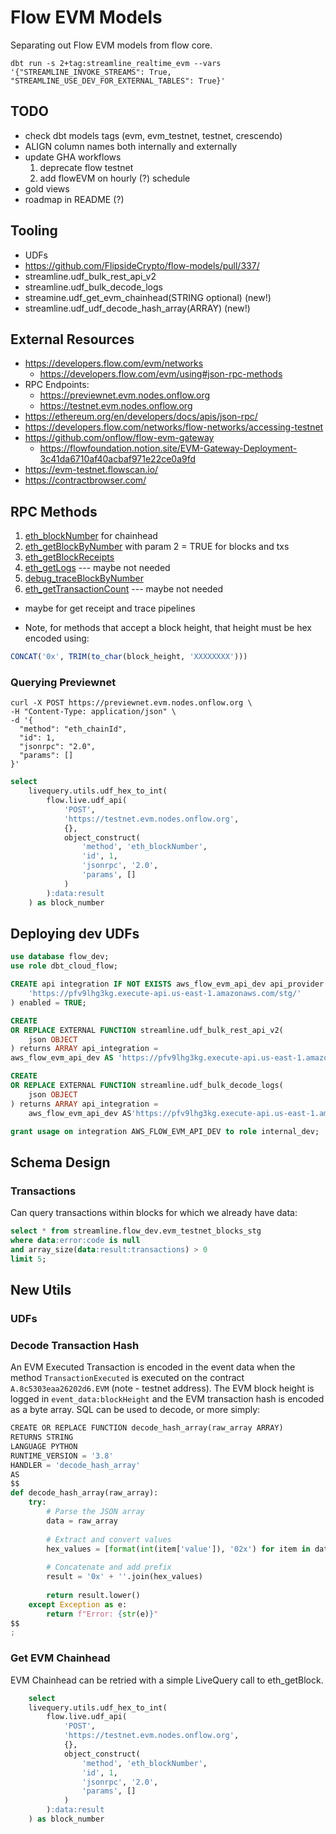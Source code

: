 # Flow EVM Models

Separating out Flow EVM models from flow core.

```shell
dbt run -s 2+tag:streamline_realtime_evm --vars '{"STREAMLINE_INVOKE_STREAMS": True, "STREAMLINE_USE_DEV_FOR_EXTERNAL_TABLES": True}'
```

## TODO
 - check dbt models tags (evm, evm_testnet, testnet, crescendo)
 - ALIGN column names both internally and externally
 - update GHA workflows
   1. deprecate flow testnet
   1. add flowEVM on hourly (?) schedule
 - gold views
 - roadmap in README (?) 

## Tooling
 - UDFs
  - https://github.com/FlipsideCrypto/flow-models/pull/337/
  - streamline.udf_bulk_rest_api_v2
  - streamline.udf_bulk_decode_logs
  - streamine.udf_get_evm_chainhead(STRING optional) (new!)
  - streamline.udf_udf_decode_hash_array(ARRAY) (new!)

## External Resources

 - https://developers.flow.com/evm/networks
   - https://developers.flow.com/evm/using#json-rpc-methods
  - RPC Endpoints:
    - https://previewnet.evm.nodes.onflow.org
    - https://testnet.evm.nodes.onflow.org
 - https://ethereum.org/en/developers/docs/apis/json-rpc/
 - https://developers.flow.com/networks/flow-networks/accessing-testnet
 - https://github.com/onflow/flow-evm-gateway
    - https://flowfoundation.notion.site/EVM-Gateway-Deployment-3c41da6710af40acbaf971e22ce0a9fd
 - https://evm-testnet.flowscan.io/
 - https://contractbrowser.com/

## RPC Methods
 1. [eth_blockNumber](https://ethereum.org/en/developers/docs/apis/json-rpc/#eth_blocknumber) for chainhead
 1. [eth_getBlockByNumber](https://ethereum.org/en/developers/docs/apis/json-rpc/#eth_getblockbynumber) with param 2 = TRUE for blocks and txs
 1. [eth_getBlockReceipts](https://www.quicknode.com/docs/ethereum/eth_getBlockReceipts)
 1. [eth_getLogs](https://ethereum.org/en/developers/docs/apis/json-rpc/#eth_getlogs) --- maybe not needed
 1. [debug_traceBlockByNumber](https://www.quicknode.com/docs/ethereum/debug_traceBlockByNumber)
 1. [eth_getTransactionCount](https://ethereum.org/en/developers/docs/apis/json-rpc/#eth_gettransactioncount) --- maybe not needed
  - maybe for get receipt and trace pipelines


 - Note, for methods that accept a block height, that height must be hex encoded using:
 ```sql
CONCAT('0x', TRIM(to_char(block_height, 'XXXXXXXX')))
```

### Querying Previewnet
```shell
curl -X POST https://previewnet.evm.nodes.onflow.org \
-H "Content-Type: application/json" \
-d '{
  "method": "eth_chainId",
  "id": 1,
  "jsonrpc": "2.0",
  "params": []
}'
```

```sql
select
    livequery.utils.udf_hex_to_int(
        flow.live.udf_api(
            'POST',
            'https://testnet.evm.nodes.onflow.org',
            {},
            object_construct(
                'method', 'eth_blockNumber',
                'id', 1,
                'jsonrpc', '2.0',
                'params', []
            )
        ):data:result
    ) as block_number
```

## Deploying dev UDFs
```sql
use database flow_dev;
use role dbt_cloud_flow;

CREATE api integration IF NOT EXISTS aws_flow_evm_api_dev api_provider = aws_api_gateway api_aws_role_arn = 'arn:aws:iam::704693948482:role/flow-api-stg-rolesnowflakeudfsAF733095-tPEdygwPC6IV' api_allowed_prefixes = (
    'https://pfv9lhg3kg.execute-api.us-east-1.amazonaws.com/stg/'
) enabled = TRUE;

CREATE
OR REPLACE EXTERNAL FUNCTION streamline.udf_bulk_rest_api_v2(
    json OBJECT
) returns ARRAY api_integration = 
aws_flow_evm_api_dev AS 'https://pfv9lhg3kg.execute-api.us-east-1.amazonaws.com/stg/udf_bulk_rest_api';

CREATE
OR REPLACE EXTERNAL FUNCTION streamline.udf_bulk_decode_logs(
    json OBJECT
) returns ARRAY api_integration =
    aws_flow_evm_api_dev AS'https://pfv9lhg3kg.execute-api.us-east-1.amazonaws.com/stg/bulk_decode_logs';

grant usage on integration AWS_FLOW_EVM_API_DEV to role internal_dev;

```

## Schema Design
### Transactions
Can query transactions within blocks for which we already have data:
```sql
select * from streamline.flow_dev.evm_testnet_blocks_stg
where data:error:code is null
and array_size(data:result:transactions) > 0
limit 5;
```

## New Utils
### UDFs

### Decode Transaction Hash
An EVM Executed Transaction is encoded in the event data when the method `TransactionExecuted` is executed on the contract `A.8c5303eaa26202d6.EVM` (note - testnet address). The EVM block height is logged in `event_data:blockHeight` and the EVM transaction hash is encoded as a byte array. SQL can be used to decode, or more simply:

```python
CREATE OR REPLACE FUNCTION decode_hash_array(raw_array ARRAY)
RETURNS STRING
LANGUAGE PYTHON
RUNTIME_VERSION = '3.8'
HANDLER = 'decode_hash_array'
AS
$$
def decode_hash_array(raw_array):
    try:
        # Parse the JSON array
        data = raw_array
        
        # Extract and convert values
        hex_values = [format(int(item['value']), '02x') for item in data]
        
        # Concatenate and add prefix
        result = '0x' + ''.join(hex_values)
        
        return result.lower()
    except Exception as e:
        return f"Error: {str(e)}"
$$
;
```

### Get EVM Chainhead
EVM Chainhead can be retried with a simple LiveQuery call to eth_getBlock.

```sql
    select
    livequery.utils.udf_hex_to_int(
        flow.live.udf_api(
            'POST',
            'https://testnet.evm.nodes.onflow.org',
            {},
            object_construct(
                'method', 'eth_blockNumber',
                'id', 1,
                'jsonrpc', '2.0',
                'params', []
            )
        ):data:result
    ) as block_number
```
